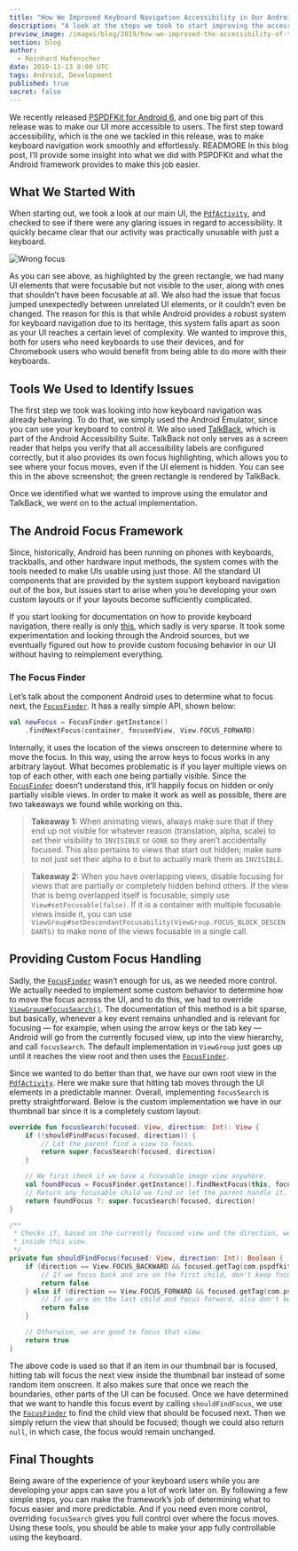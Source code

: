 ```yaml
---
title: "How We Improved Keyboard Navigation Accessibility in Our Android SDK"
description: "A look at the steps we took to start improving the accessibility of our Android SDK."
preview_image: /images/blog/2019/how-we-improved-the-accessibility-of-the-android-sdk/article-header.png
section: blog
author:
  - Reinhard Hafenscher
date: 2019-11-13 8:00 UTC
tags: Android, Development
published: true
secret: false
---
```


We recently released [PSPDFKit for Android 6][], and one big part of this release was to make our UI more accessible to users. The first step toward accessibility, which is the one we tackled in this release, was to make keyboard navigation work smoothly and effortlessly. READMORE In this blog post, I’ll provide some insight into what we did with PSPDFKit and what the Android framework provides to make this job easier.

## What We Started With

When starting out, we took a look at our main UI, the [`PdfActivity`][], and checked to see if there were any glaring issues in regard to accessibility. It quickly became clear that our activity was practically unusable with just a keyboard.

![Wrong focus](/images/blog/2019/how-we-improved-the-accessibility-of-the-android-sdk/wrong-focus.png "An item is focused behind the currently visible toolbar.")

As you can see above, as highlighted by the green rectangle, we had many UI elements that were focusable but not visible to the user, along with ones that shouldn’t have been focusable at all. We also had the issue that focus jumped unexpectedly between unrelated UI elements, or it couldn’t even be changed. The reason for this is that while Android provides a robust system for keyboard navigation due to its heritage, this system falls apart as soon as your UI reaches a certain level of complexity. We wanted to improve this, both for users who need keyboards to use their devices, and for Chromebook users who would benefit from being able to do more with their keyboards.

## Tools We Used to Identify Issues

The first step we took was looking into how keyboard navigation was already behaving. To do that, we simply used the Android Emulator, since you can use your keyboard to control it. We also used [TalkBack][], which is part of the Android Accessibility Suite. TalkBack not only serves as a screen reader that helps you verify that all accessibility labels are configured correctly, but it also provides its own focus highlighting, which allows you to see where your focus moves, even if the UI element is hidden. You can see this in the above screenshot; the green rectangle is rendered by TalkBack.

Once we identified what we wanted to improve using the emulator and TalkBack, we went on to the actual implementation.

## The Android Focus Framework

Since, historically, Android has been running on phones with keyboards, trackballs, and other hardware input methods, the system comes with the tools needed to make UIs usable using just those. All the standard UI components that are provided by the system support keyboard navigation out of the box, but issues start to arise when you’re developing your own custom layouts or if your layouts become sufficiently complicated.

If you start looking for documentation on how to provide keyboard navigation, there really is only [this][keyboard guide], which sadly is very sparse. It took some experimentation and looking through the Android sources, but we eventually figured out how to provide custom focusing behavior in our UI without having to reimplement everything.

### The Focus Finder

Let’s talk about the component Android uses to determine what to focus next, the [`FocusFinder`][]. It has a really simple API, shown below:

```kotlin
val newFocus = FocusFinder.getInstance()
    .findNextFocus(container, focusedView, View.FOCUS_FORWARD)
```

Internally, it uses the location of the views onscreen to determine where to move the focus. In this way, using the arrow keys to focus works in any arbitrary layout. What becomes problematic is if you layer multiple views on top of each other, with each one being partially visible. Since the [`FocusFinder`][] doesn’t understand this, it’ll happily focus on hidden or only partially visible views. In order to make it work as well as possible, there are two takeaways we found while working on this.

> **Takeaway 1:** When animating views, always make sure that if they end up not visible for whatever reason (translation, alpha, scale) to set their visibility to `INVISIBLE` or `GONE` so they aren’t accidentally focused. This also pertains to views that start out hidden; make sure to not just set their alpha to `0` but to actually mark them as `INVISIBLE`.

> **Takeaway 2:** When you have overlapping views, disable focusing for views that are partially or completely hidden behind others. If the view that is being overlapped itself is focusable, simply use `View#setFocusable(false)`. If it is a container with multiple focusable views inside it, you can use `ViewGroup#setDescendantFocusability(ViewGroup.FOCUS_BLOCK_DESCENDANTS)` to make none of the views focusable in a single call.

## Providing Custom Focus Handling

Sadly, the [`FocusFinder`][] wasn’t enough for us, as we needed more control. We actually needed to implement some custom behavior to determine how to move the focus across the UI, and to do this, we had to override [`ViewGroup#focusSearch()`][]. The documentation of this method is a bit sparse, but basically, whenever a key event remains unhandled and is relevant for focusing — for example, when using the arrow keys or the tab key — Android will go from the currently focused view, up into the view hierarchy, and call `focusSearch`. The default implementation in `ViewGroup` just goes up until it reaches the view root and then uses the [`FocusFinder`][].

Since we wanted to do better than that, we have our own root view in the [`PdfActivity`][]. Here we make sure that hitting tab moves through the UI elements in a predictable manner. Overall, implementing `focusSearch` is pretty straightforward. Below is the custom implementation we have in our thumbnail bar since it is a completely custom layout:

```kotlin
override fun focusSearch(focused: View, direction: Int): View {
    if (!shouldFindFocus(focused, direction)) {
        // Let the parent find a view to focus.
        return super.focusSearch(focused, direction)
    }

    // We first check if we have a focusable image view anywhere.
    val foundFocus = FocusFinder.getInstance().findNextFocus(this, focused, direction)
    // Return any focusable child we find or let the parent handle it.
    return foundFocus ?: super.focusSearch(focused, direction)
}

/**
 * Checks if, based on the currently focused view and the direction, we should search for a view
 * inside this view.
 */
private fun shouldFindFocus(focused: View, direction: Int): Boolean {
    if (direction == View.FOCUS_BACKWARD && focused.getTag(com.pspdfkit.R.id.pspdf__tag_key_page_index) == 0) {
        // If we focus back and are on the first child, don't keep focus inside this view.
        return false
    } else if (direction == View.FOCUS_FORWARD && focused.getTag(com.pspdfkit.R.id.pspdf__tag_key_page_index) == document!!.getPageCount() - 1) {
        // If we are on the last child and focus forward, also don't keep the focus.
        return false
    }

    // Otherwise, we are good to focus that view.
    return true
}
```

The above code is used so that if an item in our thumbnail bar is focused, hitting tab will focus the next view inside the thumbnail bar instead of some random item onscreen. It also makes sure that once we reach the boundaries, other parts of the UI can be focused. Once we have determined that we want to handle this focus event by calling `shouldFindFocus`, we use the [`FocusFinder`][] to find the child view that should be focused next. Then we simply return the view that should be focused; though we could also return `null`, in which case, the focus would remain unchanged.

## Final Thoughts

Being aware of the experience of your keyboard users while you are developing your apps can save you a lot of work later on. By following a few simple steps, you can make the framework’s job of determining what to focus easier and more predictable. And if you need even more control, overriding `focusSearch` gives you full control over where the focus moves. Using these tools, you should be able to make your app fully controllable using the keyboard.

[pspdfkit for android 6]: https://pspdfkit.com/blog/2019/pspdfkit-android-6/
[`pdfactivity`]: https://pspdfkit.com/api/android/reference/com/pspdfkit/ui/PdfActivity.html
[talkback]: https://play.google.com/store/apps/details?id=com.google.android.marvin.talkback&hl=de
[keyboard guide]: https://developer.android.com/training/keyboard-input/navigation
[`focusfinder`]: https://developer.android.com/reference/android/view/FocusFinder?hl=en
[`viewgroup#focussearch()`]: https://developer.android.com/reference/android/view/ViewGroup.html?hl=en#focusSearch(android.view.View,%20int)
